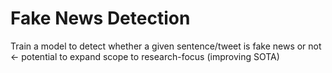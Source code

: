 # Fake News Detection
Train a model to detect whether a given sentence/tweet is fake news or not ← potential to expand scope to research-focus (improving SOTA)
